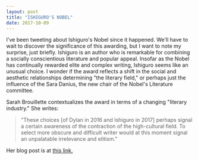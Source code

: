 ```yaml
---
layout: post
title: "ISHIGURO'S NOBEL"
date: 2017-10-09
---
```


I've been tweeting about Ishiguro's Nobel since it happened. We'll have to wait to discover the significance of this awarding, but I want to note my surprise, just briefly. Ishiguro is an author who is remarkable for combining a socially conscientious literature and popular appeal. Insofar as the Nobel has continually rewarded elite and complex writing, Ishiguro seems like an unusual choice. I wonder if the award reflects a  shift in the social and aesthetic relationships determining "the literary field," or perhaps just the influence of the Sara Danius, the new chair of the Nobel's Literature committee. 

Sarah Brouillette contextualizes the award in terms of a changing "literary industry." She writes: 
>"These choices [of Dylan in 2016 and Ishiguro in 2017] perhaps signal a certain awareness of the contraction of the high-cultural field. To select more obscure and difficult writer would at this moment signal an unpalatable irrelevance and elitism." 

Her blog post is at [this link.](https://www.versobooks.com/blogs/3430-tragedy-mistaken-for-management-theory-on-kazuo-ishiguro-and-the-nobel-prize-in-literature)
